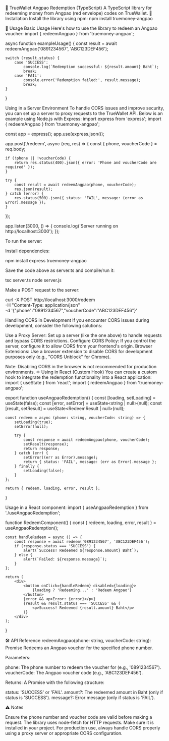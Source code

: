 🧧 TrueWallet Angpao Redemption (TypeScript)
A TypeScript library for redeeming money from Angpao (red envelope) codes on TrueWallet.
🔧 Installation
Install the library using npm:
npm install truemoney-angpao

📖 Usage
Basic Usage
Here's how to use the library to redeem an Angpao voucher:
import { redeemAngpao } from 'truemoney-angpao';

async function exampleUsage() {
const result = await redeemAngpao('0891234567', 'ABC123DEF456');

    switch (result.status) {
        case 'SUCCESS':
            console.log(`Redemption successful: ${result.amount} Baht`);
            break;
        case 'FAIL':
            console.error('Redemption failed:', result.message);
            break;
    }
}

Using in a Server Environment
To handle CORS issues and improve security, you can set up a server to proxy requests to the TrueWallet API. Below is an example using Node.js with Express:
import express from 'express';
import { redeemAngpao } from 'truemoney-angpao';

const app = express();
app.use(express.json());

app.post('/redeem', async (req, res) => {
const { phone, voucherCode } = req.body;

    if (!phone || !voucherCode) {
        return res.status(400).json({ error: 'Phone and voucherCode are required' });
    }

    try {
        const result = await redeemAngpao(phone, voucherCode);
        res.json(result);
    } catch (error) {
        res.status(500).json({ status: 'FAIL', message: (error as Error).message });
    }
});

app.listen(3000, () => {
console.log('Server running on http://localhost:3000');
});

To run the server:

Install dependencies:

npm install express truemoney-angpao


Save the code above as server.ts and compile/run it:

tsc server.ts
node server.js


Make a POST request to the server:

curl -X POST http://localhost:3000/redeem \
-H "Content-Type: application/json" \
-d '{"phone":"0891234567","voucherCode":"ABC123DEF456"}'

Handling CORS in Development
If you encounter CORS issues during development, consider the following solutions:

Use a Proxy Server: Set up a server (like the one above) to handle requests and bypass CORS restrictions.
Configure CORS Policy: If you control the server, configure it to allow CORS from your frontend's origin.
Browser Extensions: Use a browser extension to disable CORS for development purposes only (e.g., "CORS Unblock" for Chrome).

Note: Disabling CORS in the browser is not recommended for production environments.
⚛️ Using in React (Custom Hook)
You can create a custom hook to integrate the redemption functionality into a React application:
import { useState } from 'react';
import { redeemAngpao } from 'truemoney-angpao';

export function useAngpaoRedemption() {
const [loading, setLoading] = useState(false);
const [error, setError] = useState<string | null>(null);
const [result, setResult] = useState<RedeemResult | null>(null);

    const redeem = async (phone: string, voucherCode: string) => {
        setLoading(true);
        setError(null);

        try {
            const response = await redeemAngpao(phone, voucherCode);
            setResult(response);
            return response;
        } catch (err) {
            setError((err as Error).message);
            return { status: 'FAIL', message: (err as Error).message };
        } finally {
            setLoading(false);
        }
    };

    return { redeem, loading, error, result };
}

Usage in a React component:
import { useAngpaoRedemption } from './useAngpaoRedemption';

function RedeemComponent() {
const { redeem, loading, error, result } = useAngpaoRedemption();

    const handleRedeem = async () => {
        const response = await redeem('0891234567', 'ABC123DEF456');
        if (response.status === 'SUCCESS') {
            alert(`Success! Redeemed ${response.amount} Baht`);
        } else {
            alert(`Failed: ${response.message}`);
        }
    };

    return (
        <div>
            <button onClick={handleRedeem} disabled={loading}>
                {loading ? 'Redeeming...' : 'Redeem Angpao'}
            </button>
            {error && <p>Error: {error}</p>}
            {result && result.status === 'SUCCESS' && (
                <p>Success! Redeemed {result.amount} Baht</p>
            )}
        </div>
    );
}

🛠️ API Reference
redeemAngpao(phone: string, voucherCode: string): Promise<RedeemResult>
Redeems an Angpao voucher for the specified phone number.

Parameters:

phone: The phone number to redeem the voucher for (e.g., '0891234567').
voucherCode: The Angpao voucher code (e.g., 'ABC123DEF456').


Returns: A Promise<RedeemResult> with the following structure:

status: 'SUCCESS' or 'FAIL'.
amount?: The redeemed amount in Baht (only if status is 'SUCCESS').
message?: Error message (only if status is 'FAIL').



⚠️ Notes

Ensure the phone number and voucher code are valid before making a request.
The library uses node-fetch for HTTP requests. Make sure it is installed in your project.
For production use, always handle CORS properly using a proxy server or appropriate CORS configuration.

